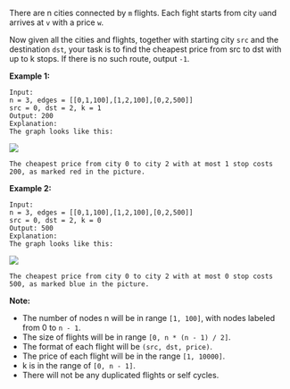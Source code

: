 There are n cities connected by `m` flights. Each fight starts from city `u`and arrives at `v` with a price `w`.

Now given all the cities and flights, together with starting city `src` and the destination `dst`, your task is to find the cheapest price from src to dst with up to k stops. If there is no such route, output `-1`.


**Example 1:**
```
Input: 
n = 3, edges = [[0,1,100],[1,2,100],[0,2,500]]
src = 0, dst = 2, k = 1
Output: 200
Explanation: 
The graph looks like this:
```
![](https://s3-lc-upload.s3.amazonaws.com/uploads/2018/02/16/995.png)
```
The cheapest price from city 0 to city 2 with at most 1 stop costs 200, as marked red in the picture.
```

**Example 2:**
```
Input: 
n = 3, edges = [[0,1,100],[1,2,100],[0,2,500]]
src = 0, dst = 2, k = 0
Output: 500
Explanation: 
The graph looks like this:
```
![](https://s3-lc-upload.s3.amazonaws.com/uploads/2018/02/16/995.png)
```
The cheapest price from city 0 to city 2 with at most 0 stop costs 500, as marked blue in the picture.
```
**Note:**

* The number of nodes n will be in range `[1, 100]`, with nodes labeled from 0 to `n - 1`.
* The size of flights will be in range `[0, n * (n - 1) / 2]`.
* The format of each flight will be `(src, dst, price)`.
* The price of each flight will be in the range `[1, 10000]`.
* k is in the range of `[0, n - 1]`.
* There will not be any duplicated flights or self cycles.
